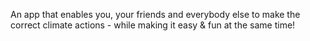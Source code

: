 An app that enables you, your friends and everybody else to make the correct climate actions - while making it easy & fun at the same time!
